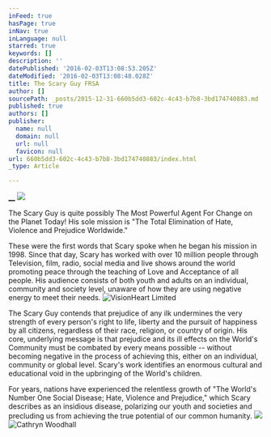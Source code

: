 ```yaml
---
inFeed: true
hasPage: true
inNav: true
inLanguage: null
starred: true
keywords: []
description: ''
datePublished: '2016-02-03T13:08:53.205Z'
dateModified: '2016-02-03T13:08:48.028Z'
title: The Scary Guy FRSA
author: []
sourcePath: _posts/2015-12-31-660b5dd3-602c-4c43-b7b8-3bd174740883.md
published: true
authors: []
publisher:
  name: null
  domain: null
  url: null
  favicon: null
url: 660b5dd3-602c-4c43-b7b8-3bd174740883/index.html
_type: Article

---
```

[__][0]
![](https://the-grid-user-content.s3-us-west-2.amazonaws.com/ada196bd-38aa-4824-9afb-1e2fb09b07ae.JPG)

The Scary Guy is quite possibly The Most Powerful Agent For Change on the Planet Today!
His sole mission is "The Total Elimination of Hate, Violence and Prejudice Worldwide." 

These were the first words that Scary spoke when he began his mission in 1998\. Since that day, Scary has worked with over 10 million people through Television, film, radio, social media and live shows around the world promoting peace through the teaching of Love and Acceptance of all people. His audience consists of both youth and adults on an individual, community and society level, unaware of how they are using negative energy to meet their needs. ![VisionHeart Limited](https://s3-us-west-2.amazonaws.com/the-grid-img/p/a839be403f4e79fc265b9858e761495f879dc878.jpg)

The Scary Guy contends that prejudice of any ilk undermines the very strength of every person's right to life, liberty and the pursuit of happiness by all citizens, regardless of their race, religion, or country of origin. His core, underlying message is that prejudice and its ill effects on the World's Community must be combated by every means possible -- without becoming negative in the process of achieving this, either on an individual, community or global level.
Scary's work identifies an enormous cultural and educational void in the upbringing of the World's children. 

For years, nations have experienced the relentless growth of "The World's Number One Social Disease; Hate, Violence and Prejudice," which Scary describes as an insidious disease, polarizing our youth and societies and precluding us from achieving the true potential of our common humanity.
![](https://the-grid-user-content.s3-us-west-2.amazonaws.com/34b0c277-d687-4863-9199-611e21fb2ee0.jpg)
![Cathryn Woodhall](https://the-grid-user-content.s3-us-west-2.amazonaws.com/5e9ed43b-463f-485f-9483-169400ca5ecf.JPG)

[0]: http://thescaryguy.com/education/
